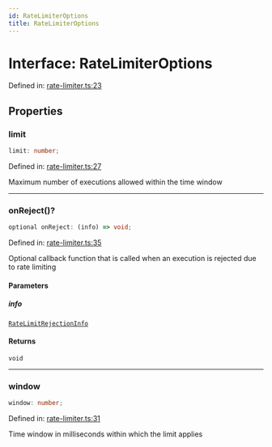 ```yaml
---
id: RateLimiterOptions
title: RateLimiterOptions
---
```


<!-- DO NOT EDIT: this page is autogenerated from the type comments -->

# Interface: RateLimiterOptions

Defined in: [rate-limiter.ts:23](https://github.com/TanStack/bouncer/blob/main/packages/pacer/src/rate-limiter.ts#L23)

## Properties

### limit

```ts
limit: number;
```

Defined in: [rate-limiter.ts:27](https://github.com/TanStack/bouncer/blob/main/packages/pacer/src/rate-limiter.ts#L27)

Maximum number of executions allowed within the time window

***

### onReject()?

```ts
optional onReject: (info) => void;
```

Defined in: [rate-limiter.ts:35](https://github.com/TanStack/bouncer/blob/main/packages/pacer/src/rate-limiter.ts#L35)

Optional callback function that is called when an execution is rejected due to rate limiting

#### Parameters

##### info

[`RateLimitRejectionInfo`](ratelimitrejectioninfo.md)

#### Returns

`void`

***

### window

```ts
window: number;
```

Defined in: [rate-limiter.ts:31](https://github.com/TanStack/bouncer/blob/main/packages/pacer/src/rate-limiter.ts#L31)

Time window in milliseconds within which the limit applies
